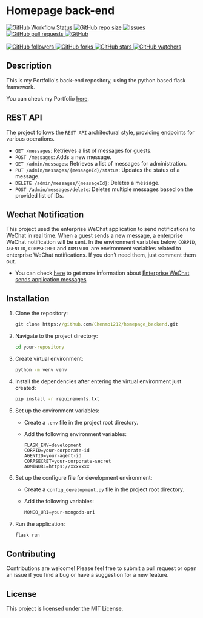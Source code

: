 # Homepage back-end

<p>
    <a href="https://www.chenmo1212.cn?f=github-backend" target="_blank">
        <img alt="GitHub Workflow Status" src="https://img.shields.io/badge/Backend-Portfolio's--backend-orange">
    </a>
    <a href="https://github.com/Chenmo1212/homepage_backend" target="_blank">
        <img alt="GitHub repo size" src="https://img.shields.io/github/repo-size/Chenmo1212/homepage_backend">
    </a>
    <a href="https://github.com/Chenmo1212/homepage_backend/issues" target="_blank">
        <img alt="Issues" src="https://img.shields.io/github/issues/Chenmo1212/homepage_backend" />
    </a>
    <a href="https://github.com/Chenmo1212/homepage_backend/pulls" target="_blank">
        <img alt="GitHub pull requests" src="https://img.shields.io/github/issues-pr/Chenmo1212/homepage_backend" />
    </a>
    <a href="https://github.com/Chenmo1212/homepage_backend" target="_blank">
        <img alt="GitHub" src="https://img.shields.io/github/license/Chenmo1212/homepage_backend">
    </a>
<br/>
<br/>
    <a href="https://github.com/Chenmo1212/homepage_backend" target="_blank">
        <img alt="GitHub followers" src="https://img.shields.io/github/followers/pudongping?style=social">
    </a>
    <a href="https://github.com/Chenmo1212/homepage_backend" target="_blank">
        <img alt="GitHub forks" src="https://img.shields.io/github/forks/Chenmo1212/homepage_backend?style=social">
    </a>
    <a href="https://github.com/Chenmo1212/homepage_backend" target="_blank">
        <img alt="GitHub stars" src="https://img.shields.io/github/stars/Chenmo1212/homepage_backend?style=social">
    </a>
    <a href="https://github.com/Chenmo1212/homepage_backend" target="_blank">
        <img alt="GitHub watchers" src="https://img.shields.io/github/watchers/Chenmo1212/homepage_backend?style=social">
    </a>
</p>

## Description

This is my Portfolio's back-end repository, using the python based flask framework.

You can check my Portfolio [here](https://www.chenmo1212.cn?f=github-backend).

## REST API

The project follows the `REST API` architectural style, providing endpoints for various operations.

- `GET /messages`: Retrieves a list of messages for guests.
- `POST /messages`: Adds a new message.
- `GET /admin/messages`: Retrieves a list of messages for administration.
- `PUT /admin/messages/{messageId}/status`: Updates the status of a message.
- `DELETE /admin/messages/{messageId}`: Deletes a message.
- `POST /admin/messages/delete`: Deletes multiple messages based on the provided list of IDs.

## Wechat Notification

This project used the enterprise WeChat application to send notifications to WeChat in real time. When a guest sends a new message, a enterprise WeChat notification will be sent. In the environment variables below, `CORPID`, `AGENTID`, `CORPSECRET` and `ADMINURL` are environment variables related to enterprise WeChat notifications. If you don’t need them, just comment them out.

- You can check [here](https://developer.work.weixin.qq.com/document/path/90236) to get more information about [Enterprise WeChat sends application messages](https://developer.work.weixin.qq.com/document/path/90236)

## Installation

1. Clone the repository:

   ```cmd
   git clone https://github.com/Chenmo1212/homepage_backend.git
   ```

2. Navigate to the project directory:

   ```cmd
   cd your-repository
   ```

3. Create virtual environment:

   ```cmd
   python -m venv venv
   ```

4. Install the dependencies after entering the virtual environment just created:

   ```cmd
   pip install -r requirements.txt
   ```

5. Set up the environment variables:

   - Create a `.env` file in the project root directory. 

   - Add the following environment variables:  

     ```
     FLASK_ENV=development
     CORPID=your-corporate-id
     AGENTID=your-agent-id
     CORPSECRET=your-corporate-secret
     ADMINURL=https://xxxxxxx
     ```

6. Set up the configure file for development environment:

   - Create a `config_development.py` file in the project root directory. 

   - Add the following variables:  

     ```python
     MONGO_URI=your-mongodb-uri
     ```

7. Run the application:

   ```cmd
   flask run
   ```

## Contributing
Contributions are welcome! Please feel free to submit a pull request or open an issue if you find a bug or have a suggestion for a new feature.

## License
This project is licensed under the MIT License.
